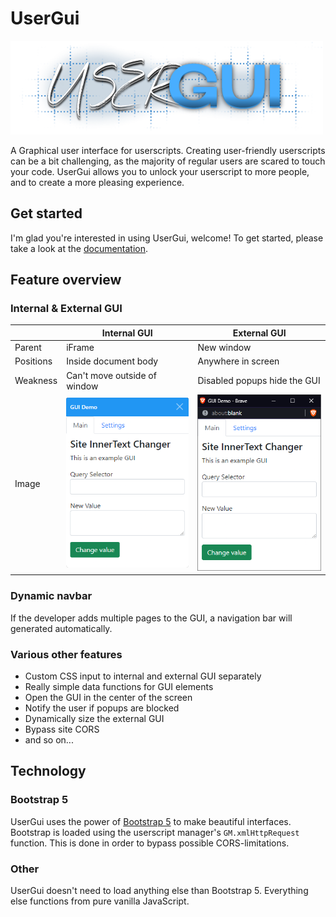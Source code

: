 # UserGui

<img src="media/usergui_logo.png" alt="logo" width="500"/>

A Graphical user interface for userscripts. Creating user-friendly userscripts can be a bit challenging, as the majority of regular users are scared to touch your code. UserGui allows you to unlock your userscript to more people, and to create a more pleasing experience.

## Get started

I'm glad you're interested in using UserGui, welcome! To get started, please take a look at the [documentation](documentation.md).

## Feature overview

### Internal & External GUI

|           | Internal GUI                 | External GUI                 |
|-----------|------------------------------|------------------------------|
| Parent    | iFrame                       | New window                   |
| Positions | Inside document body         | Anywhere in screen           |
| Weakness  | Can't move outside of window | Disabled popups hide the GUI |
| Image  | ![Internal GUI](media/example_gui.png) | ![External GUI](media/external_gui.png) |

### Dynamic navbar

If the developer adds multiple pages to the GUI, a navigation bar will generated automatically.

### Various other features

* Custom CSS input to internal and external GUI separately
* Really simple data functions for GUI elements
* Open the GUI in the center of the screen
* Notify the user if popups are blocked
* Dynamically size the external GUI
* Bypass site CORS
* and so on...

## Technology

### Bootstrap 5

UserGui uses the power of [Bootstrap 5](https://getbootstrap.com/docs/5.0/getting-started/introduction/) to make beautiful interfaces. Bootstrap is loaded using the userscript manager's `GM.xmlHttpRequest` function. This is done in order to bypass possible CORS-limitations.

### Other

UserGui doesn't need to load anything else than Bootstrap 5. Everything else functions from pure vanilla JavaScript.
